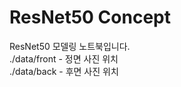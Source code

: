 # ResNet50 Concept

ResNet50 모델링 노트북입니다.</br>
./data/front - 정면 사진 위치</br>
./data/back - 후면 사진 위치</br>
